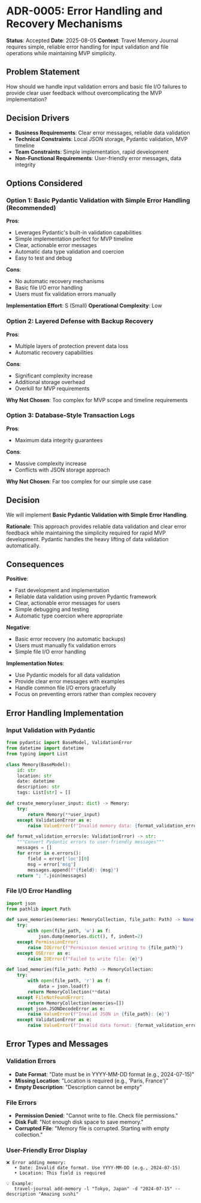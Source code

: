 # ADR-0005: Error Handling and Recovery Mechanisms

**Status**: Accepted
**Date**: 2025-08-05
**Context**: Travel Memory Journal requires simple, reliable error handling for input validation and file operations while maintaining MVP simplicity.

## Problem Statement
How should we handle input validation errors and basic file I/O failures to provide clear user feedback without overcomplicating the MVP implementation?

## Decision Drivers
- **Business Requirements**: Clear error messages, reliable data validation
- **Technical Constraints**: Local JSON storage, Pydantic validation, MVP timeline
- **Team Constraints**: Simple implementation, rapid development
- **Non-Functional Requirements**: User-friendly error messages, data integrity

## Options Considered

### Option 1: Basic Pydantic Validation with Simple Error Handling (Recommended)
**Pros**:
- Leverages Pydantic's built-in validation capabilities
- Simple implementation perfect for MVP timeline
- Clear, actionable error messages
- Automatic data type validation and coercion
- Easy to test and debug

**Cons**:
- No automatic recovery mechanisms
- Basic file I/O error handling
- Users must fix validation errors manually

**Implementation Effort**: S (Small)
**Operational Complexity**: Low

### Option 2: Layered Defense with Backup Recovery
**Pros**:
- Multiple layers of protection prevent data loss
- Automatic recovery capabilities

**Cons**:
- Significant complexity increase
- Additional storage overhead
- Overkill for MVP requirements

**Why Not Chosen**: Too complex for MVP scope and timeline requirements

### Option 3: Database-Style Transaction Logs
**Pros**:
- Maximum data integrity guarantees

**Cons**:
- Massive complexity increase
- Conflicts with JSON storage approach

**Why Not Chosen**: Far too complex for our simple use case

## Decision
We will implement **Basic Pydantic Validation with Simple Error Handling**.

**Rationale**: This approach provides reliable data validation and clear error feedback while maintaining the simplicity required for rapid MVP development. Pydantic handles the heavy lifting of data validation automatically.

## Consequences
**Positive**:
- Fast development and implementation
- Reliable data validation using proven Pydantic framework
- Clear, actionable error messages for users
- Simple debugging and testing
- Automatic type coercion where appropriate

**Negative**:
- Basic error recovery (no automatic backups)
- Users must manually fix validation errors
- Simple file I/O error handling

**Implementation Notes**:
- Use Pydantic models for all data validation
- Provide clear error messages with examples
- Handle common file I/O errors gracefully
- Focus on preventing errors rather than complex recovery

## Error Handling Implementation

### Input Validation with Pydantic
```python
from pydantic import BaseModel, ValidationError
from datetime import datetime
from typing import List

class Memory(BaseModel):
    id: str
    location: str
    date: datetime
    description: str
    tags: List[str] = []

def create_memory(user_input: dict) -> Memory:
    try:
        return Memory(**user_input)
    except ValidationError as e:
        raise ValueError(f"Invalid memory data: {format_validation_errors(e)}")

def format_validation_errors(e: ValidationError) -> str:
    """Convert Pydantic errors to user-friendly messages"""
    messages = []
    for error in e.errors():
        field = error['loc'][0]
        msg = error['msg']
        messages.append(f"{field}: {msg}")
    return "; ".join(messages)
```

### File I/O Error Handling
```python
import json
from pathlib import Path

def save_memories(memories: MemoryCollection, file_path: Path) -> None:
    try:
        with open(file_path, 'w') as f:
            json.dump(memories.dict(), f, indent=2)
    except PermissionError:
        raise IOError(f"Permission denied writing to {file_path}")
    except OSError as e:
        raise IOError(f"Failed to write file: {e}")

def load_memories(file_path: Path) -> MemoryCollection:
    try:
        with open(file_path, 'r') as f:
            data = json.load(f)
        return MemoryCollection(**data)
    except FileNotFoundError:
        return MemoryCollection(memories=[])
    except json.JSONDecodeError as e:
        raise ValueError(f"Invalid JSON in {file_path}: {e}")
    except ValidationError as e:
        raise ValueError(f"Invalid data format: {format_validation_errors(e)}")
```

## Error Types and Messages

### Validation Errors
- **Date Format**: "Date must be in YYYY-MM-DD format (e.g., 2024-07-15)"
- **Missing Location**: "Location is required (e.g., 'Paris, France')"
- **Empty Description**: "Description cannot be empty"

### File Errors
- **Permission Denied**: "Cannot write to file. Check file permissions."
- **Disk Full**: "Not enough disk space to save memory."
- **Corrupted File**: "Memory file is corrupted. Starting with empty collection."

### User-Friendly Error Display
```
❌ Error adding memory:
   • Date: Invalid date format. Use YYYY-MM-DD (e.g., 2024-07-15)
   • Location: This field is required

💡 Example:
   travel-journal add-memory -l "Tokyo, Japan" -d "2024-07-15" --description "Amazing sushi"
```